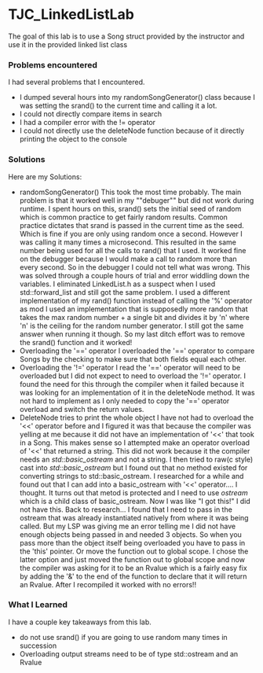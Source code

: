 # TJC_LinkedListLab
The goal of this lab is to use a Song struct provided by the instructor and use it in the provided linked list class

### Problems encountered
I had several problems that I encountered. 
- I dumped several hours into my randomSongGenerator() class because I was setting the srand() to the current time and calling it a lot.
- I could not directly compare items in search
- I had a compiler error with the != operator
- I could not directly use the deleteNode function because of it directly printing the object to the console
### Solutions
Here are my Solutions:
- randomSongGenerator()
This took the most time probably. The main problem is that it worked well in my ""debuger"" but did not work during runtime. I spent hours on this, srand() sets the initial seed of random which is common practice to get fairly random results. Common practice dictates that srand is passed in the current time as the seed. Which is fine if you are only using random once a second. However I was calling it many times a microsecond. This resulted in the same number being used for all the calls to rand() that I used. It worked fine on the debugger because I would make a call to random more than every second. So in the debugger I could not tell what was wrong. This was solved through a couple hours of trial and error widdling down the variables. I eliminated LinkedList.h as a suspect when I used std::forward_list and still got the same problem. I used a different implementation of my rand() function instead of calling the '%' operator as mod I used an implementation that is supposedly more random that takes the max random number + a single bit and divides it by 'n' where 'n' is the ceiling for the random number generator. I still got the same answer when running it though. So my last ditch effort was to remove the srand() function and it worked!
- Overloading the '==' operator
I overloaded the '==' operator to compare Songs by the checking to make sure that both fields equal each other. 
- Overloading the '!=' operator
I read the '==' operator will need to be overloaded but I did not expect to need to overload the '!=' operator. I found the need for this through the compiler when it failed because it was looking for an implementation of it in the deleteNode method. It was not hard to implement as I only needed to copy the '==' operator overload and switch the return values.
- DeleteNode tries to print the whole object
I have not had to overload the '<<' operator before and I figured it was that because the compiler was yelling at me because it did not have an implementation of '<<' that took in a Song. This makes sense so I attempted make an operator overload of '<<' that returned a string. This did not work because it the compiler needs an *std::basic_ostream<char>* and not a string. I then tried to raw(c style) cast into *std::basic_ostream<char>* but I found out that no method existed for converting strings to std::basic_ostream<char>. I researched for a while and found out that I can add into a basic_ostream with '<<' operator.... I thought. It turns out that metod is protected and I need to use *ostream* which is a child class of basic_ostream<char>. Now I was like "I got this!" I did not have this. Back to research... I found that I need to pass in the ostream that was already instantiated natively from where it was being called. But my LSP was giving me an error telling me I did not have enough objects being passed in and needed 3 objects. So when you pass more than the object itself being overloaded you have to pass in the 'this' pointer. Or move the function out to global scope. I chose the latter option and just moved the function out to global scope and now the compiler was asking for it to be an Rvalue which is a fairly easy fix by adding the '&' to the end of the function to declare that it will return an Rvalue. After I recompiled it worked with no errors!!

### What I Learned
I have a couple key takeaways from this lab. 
- do not use srand() if you are going to use random many times in succession
- Overloading output streams need to be of type std::ostream and an Rvalue


